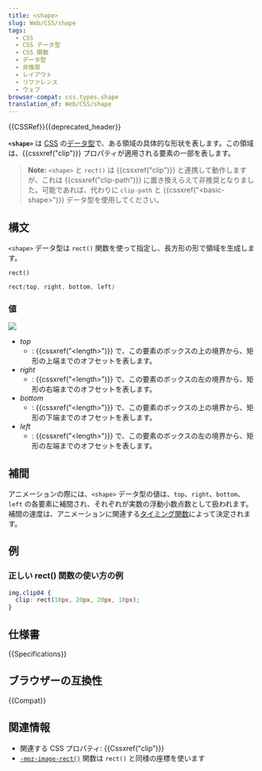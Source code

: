 ```yaml
---
title: <shape>
slug: Web/CSS/shape
tags:
  - CSS
  - CSS データ型
  - CSS 関数
  - データ型
  - 非推奨
  - レイアウト
  - リファレンス
  - ウェブ
browser-compat: css.types.shape
translation_of: Web/CSS/shape
---
```

{{CSSRef}}{{deprecated_header}}

**`<shape>`** は [CSS](/ja/docs/Web/CSS) の[データ型](/ja/docs/Web/CSS/CSS_Types)で、ある領域の具体的な形状を表します。この領域は、{{cssxref("clip")}} プロパティが適用される要素の一部を表します。

> **Note:** `<shape>` と `rect()` は {{cssxref("clip")}} と連携して動作しますが、これは {{cssxref("clip-path")}} に置き換えらえて非推奨となりました。可能であれば、代わりに `clip-path` と {{cssxref("&lt;basic-shape&gt;")}} データ型を使用してください。

## 構文

`<shape>` データ型は `rect()` 関数を使って指定し、長方形の形で領域を生成します。

`rect()`

```css
rect(top, right, bottom, left)
```

### 値

![](rect.png)

- _top_
  - : {{cssxref("&lt;length&gt;")}} で、この要素のボックスの上の境界から、矩形の上端までのオフセットを表します。
- _right_
  - : {{cssxref("&lt;length&gt;")}} で、この要素のボックスの左の境界から、矩形の右端までのオフセットを表します。
- _bottom_
  - : {{cssxref("&lt;length&gt;")}} で、この要素のボックスの上の境界から、矩形の下端までのオフセットを表します。
- _left_
  - : {{cssxref("&lt;length&gt;")}} で、この要素のボックスの左の境界から、矩形の左端までのオフセットを表します。

## 補間

アニメーションの際には、`<shape>` データ型の値は、`top`、`right`、`bottom`、`left` の各要素に補間され、それぞれが実数の浮動小数点数として扱われます。補間の速度は、アニメーションに関連する[タイミング関数](/ja/docs/Web/CSS/easing-function)によって決定されます。

## 例

### 正しい rect() 関数の使い方の例

```css
img.clip04 {
  clip: rect(10px, 20px, 20px, 10px);
}
```

## 仕様書

{{Specifications}}

## ブラウザーの互換性

{{Compat}}

## 関連情報

- 関連する CSS プロパティ: {{Cssxref("clip")}}
- [`-moz-image-rect()`](/ja/docs/Web/CSS/-moz-image-rect) 関数は `rect()` と同様の座標を使います
